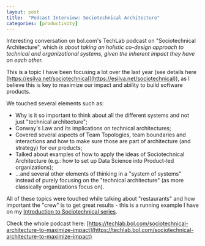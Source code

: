 ```yaml
---
layout: post
title:  "Podcast Interview: Sociotechnical Architecture"
categories: [productivity]
---
```


Interesting conversation on bol.com's TechLab podcast on "Sociotechnical Architecture", which *is about taking an holistic co-design approach to technical and organizational systems, given the inherent impact they have on each other.*

This is a topic I have been focusing a lot over the last year (see details here [https://esilva.net/sociotechnical](https://esilva.net/sociotechnical)), as I believe this is key to maximize our impact and ability to build software products.

We touched several elements such as:

- Why is it so important to think about all the different systems and not just "technical architecture";
- Conway's Law and its implications on technical architectures;
- Covered several aspects of Team Topologies, team boundaries and interactions and how to make sure those are part of architecture (and strategy) for our products;
- Talked about examples of how to apply the ideas of Sociotechnical Architecture (e.g.: how to set up Data Science into Product-led organizations);
- ...and several other elements of thinking in a "system of systems" instead of purely focusing on the "technical architecture" (as more classically organizations focus on).

All of these topics were touched while talking about "restaurants" and how important the "crew" is to get great results - this is a running example I have on my [Introduction to Sociotechnical series](https://esilva.net/sociotechnical/intro-sociotechnical-arch).

Check the whole podcast here: [https://techlab.bol.com/sociotechnical-architecture-to-maximize-impact](https://techlab.bol.com/sociotechnical-architecture-to-maximize-impact)
